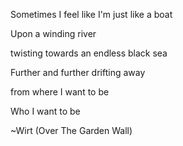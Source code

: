 Sometimes I feel like I'm just like a boat

Upon a winding river

twisting towards an endless black sea

Further and further drifting away

from where I want to be

Who I want to be

~Wirt (Over The Garden Wall)

<!---
svok33/svok33 is a ✨ special ✨ repository because its `README.md` (this file) appears on your GitHub profile.
You can click the Preview link to take a look at your changes.
--->
